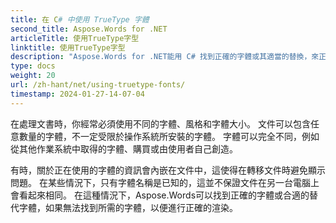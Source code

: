 ```yaml
---
title: 在 C# 中使用 TrueType 字體
second_title: Aspose.Words for .NET
articleTitle: 使用TrueType字型
linktitle: 使用TrueType字型
description: "Aspose.Words for .NET能用 C# 找到正確的字體或其適當的替換，來正確顯示文件。 這確保在沒有有關字體的資訊時，顯示的文件與原件之間的差異最小。"
type: docs
weight: 20
url: /zh-hant/net/using-truetype-fonts/
timestamp: 2024-01-27-14-07-04
---
```


在處理文書時，你經常必須使用不同的字體、風格和字體大小。 文件可以包含任意數量的字體，不一定受限於操作系統所安裝的字體。 字體可以完全不同，例如從其他作業系統中取得的字體、購買或由使用者自己創造。

有時，關於正在使用的字體的資訊會內嵌在文件中，這使得在轉移文件時避免顯示問題。 在某些情況下，只有字體名稱是已知的，這並不保證文件在另一台電腦上會看起來相同。 在這種情況下，Aspose.Words可以找到正確的字體或合適的替代字體，如果無法找到所需的字體，以便進行正確的渲染。
